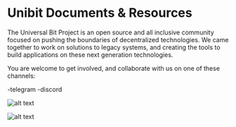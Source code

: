# Unibit Documents & Resources

The Universal Bit Project is an open source and all inclusive community focused on pushing the boundaries of decentralized technologies. We came together to work on solutions to legacy systems, and creating the tools to build applications on these next generation technologies.

You are welcome to get involved, and collaborate with us on one of these channels:

-telegram
-discord


![alt text](https://github.com/unibitlabs/Unibit-Documents/blob/master/images/slack-logo2.png "Logo Title Text 1")

![alt text](https://github.com/unibitlabs/Unibit-Documents/blob/master/images/discord-logo.png "Logo Title Text 1")
